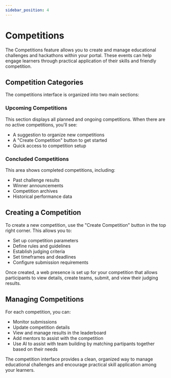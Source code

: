 ```yaml
---
sidebar_position: 4
---
```


# Competitions

The Competitions feature allows you to create and manage educational challenges and hackathons within your portal. These events can help engage learners through practical application of their skills and friendly competition.

## Competition Categories

The competitions interface is organized into two main sections:

### Upcoming Competitions

This section displays all planned and ongoing competitions. When there are no active competitions, you'll see:

- A suggestion to organize new competitions
- A "Create Competition" button to get started
- Quick access to competition setup

### Concluded Competitions

This area shows completed competitions, including:

- Past challenge results
- Winner announcements
- Competition archives
- Historical performance data

## Creating a Competition

To create a new competition, use the "Create Competition" button in the top right corner. This allows you to:

- Set up competition parameters
- Define rules and guidelines
- Establish judging criteria
- Set timeframes and deadlines
- Configure submission requirements

Once created, a web presence is set up for your competition that allows participants to view details, create teams, submit, and view their judging results.

## Managing Competitions

For each competition, you can:

- Monitor submissions
- Update competition details
- View and manage results in the leaderboard
- Add mentors to assist with the competition
- Use AI to assist with team building by matching partipants together based on their needs

The competition interface provides a clean, organized way to manage educational challenges and encourage practical skill application among your learners.
